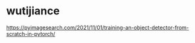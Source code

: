 # wutijiance
https://pyimagesearch.com/2021/11/01/training-an-object-detector-from-scratch-in-pytorch/
